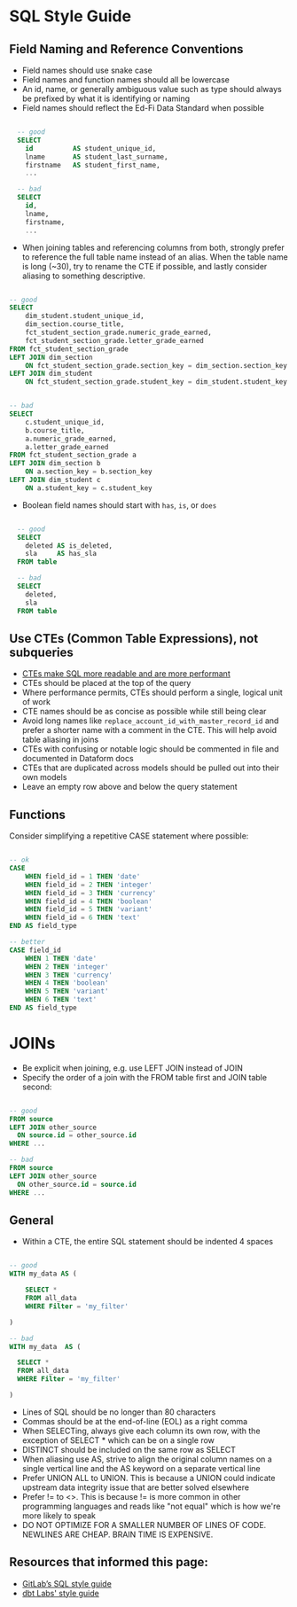 # SQL Style Guide

## Field Naming and Reference Conventions

* Field names should use snake case
* Field names and function names should all be lowercase
* An id, name, or generally ambiguous value such as type should always be prefixed by what it is identifying or naming
* Field names should reflect the Ed-Fi Data Standard when possible

```sql

  -- good
  SELECT
    id          AS student_unique_id,
    lname       AS student_last_surname,
    firstname   AS student_first_name,
    ...

  -- bad
  SELECT
    id,
    lname,
    firstname,
    ...

```

* When joining tables and referencing columns from both, strongly prefer to reference the full table name instead of an alias. When the table name is long (~30), try to rename the CTE if possible, and lastly consider aliasing to something descriptive.

```sql

-- good
SELECT    
    dim_student.student_unique_id,
    dim_section.course_title,
    fct_student_section_grade.numeric_grade_earned,
    fct_student_section_grade.letter_grade_earned
FROM fct_student_section_grade
LEFT JOIN dim_section
    ON fct_student_section_grade.section_key = dim_section.section_key
LEFT JOIN dim_student
    ON fct_student_section_grade.student_key = dim_student.student_key


-- bad
SELECT    
    c.student_unique_id,
    b.course_title,
    a.numeric_grade_earned,
    a.letter_grade_earned
FROM fct_student_section_grade a
LEFT JOIN dim_section b
    ON a.section_key = b.section_key
LEFT JOIN dim_student c
    ON a.student_key = c.student_key

```

* Boolean field names should start with `has`, `is`, or `does`

```sql

  -- good
  SELECT
    deleted AS is_deleted,
    sla     AS has_sla
  FROM table

  -- bad
  SELECT
    deleted,
    sla
  FROM table

  ```


## Use CTEs (Common Table Expressions), not subqueries

* [CTEs make SQL more readable and are more performant](https://www.alisa-in.tech/post/2019-10-02-ctes/)
* CTEs should be placed at the top of the query
* Where performance permits, CTEs should perform a single, logical unit of work
* CTE names should be as concise as possible while still being clear
* Avoid long names like `replace_account_id_with_master_record_id` and prefer a shorter name with a comment in the CTE. This will help avoid table aliasing in joins
* CTEs with confusing or notable logic should be commented in file and documented in Dataform docs
* CTEs that are duplicated across models should be pulled out into their own models
* Leave an empty row above and below the query statement

## Functions
Consider simplifying a repetitive CASE statement where possible:

```sql

-- ok
CASE
    WHEN field_id = 1 THEN 'date'
    WHEN field_id = 2 THEN 'integer'
    WHEN field_id = 3 THEN 'currency'
    WHEN field_id = 4 THEN 'boolean'
    WHEN field_id = 5 THEN 'variant'
    WHEN field_id = 6 THEN 'text'
END AS field_type

-- better
CASE field_id
    WHEN 1 THEN 'date'
    WHEN 2 THEN 'integer'
    WHEN 3 THEN 'currency'
    WHEN 4 THEN 'boolean'
    WHEN 5 THEN 'variant'
    WHEN 6 THEN 'text'
END AS field_type

```


# JOINs

* Be explicit when joining, e.g. use LEFT JOIN instead of JOIN
* Specify the order of a join with the FROM table first and JOIN table second:

```sql

-- good
FROM source
LEFT JOIN other_source
  ON source.id = other_source.id
WHERE ...

-- bad
FROM source
LEFT JOIN other_source
  ON other_source.id = source.id
WHERE ...

```


## General
* Within a CTE, the entire SQL statement should be indented 4 spaces

```sql

-- good
WITH my_data AS (

    SELECT *
    FROM all_data
    WHERE Filter = 'my_filter'

)

-- bad
WITH my_data  AS (

  SELECT *
  FROM all_data
  WHERE Filter = 'my_filter'

)

```

* Lines of SQL should be no longer than 80 characters
* Commas should be at the end-of-line (EOL) as a right comma
* When SELECTing, always give each column its own row, with the exception of SELECT * which can be on a single row
* DISTINCT should be included on the same row as SELECT
* When aliasing use AS, strive to align the original column names on a single vertical line and the AS keyword on a separate vertical line
* Prefer UNION ALL to UNION. This is because a UNION could indicate upstream data integrity issue that are better solved elsewhere
* Prefer != to <>. This is because != is more common in other programming languages and reads like "not equal" which is how we're more likely to speak
* DO NOT OPTIMIZE FOR A SMALLER NUMBER OF LINES OF CODE. NEWLINES ARE CHEAP. BRAIN TIME IS EXPENSIVE.



## Resources that informed this page:
* [GitLab’s SQL style guide](https://about.gitlab.com/handbook/business-technology/data-team/platform/sql-style-guide/)
* [dbt Labs' style guide](https://github.com/dbt-labs/corp/blob/master/dbt_style_guide.md)
